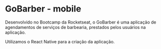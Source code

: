 # GoBarber - mobile

Desenvolvido no Bootcamp da Rocketseat, o GoBarber é uma aplicação de agendamentos de serviços de barbearia, prestados pelos usuários na aplicação.
<p></p>
Utilizamos o React Native para a criação da aplicação.

